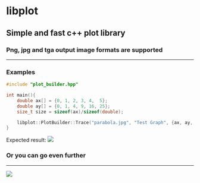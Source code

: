 # libplot
## Simple and fast c++ plot library
### Png, jpg and tga output image formats are supported
***
### Examples
```c++
#include "plot_builder.hpp"

int main(){
    double ax[] = {0, 1, 2, 3, 4,  5};
    double ay[] = {0, 1, 4, 9, 16, 25};
    size_t size = sizeof(ax)/sizeof(double);

    libplot::PlotBuilder::Trace("parabola.jpg", "Test Graph", {ax, ay, size}, 1280, 720);
}

```
Expected result:
![](https://github.com/E1Hephaestus/libplot/blob/master/examples/parabola.jpg?raw=true)

### Or you can go even further
***

![](https://github.com/E1Hephaestus/libplot/blob/master/examples/example.png?raw=true)